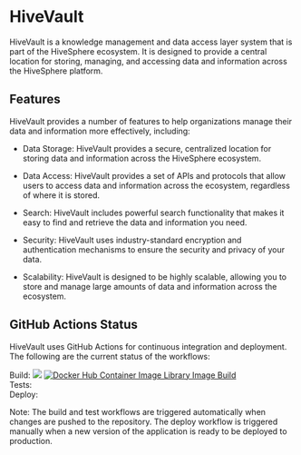 # HiveVault

HiveVault is a knowledge management and data access layer system that is part of the HiveSphere ecosystem. It is designed to provide a central location for storing, managing, and accessing data and information across the HiveSphere platform.
## Features

HiveVault provides a number of features to help organizations manage their data and information more effectively, including:

- Data Storage: HiveVault provides a secure, centralized location for storing data and information across the HiveSphere ecosystem.

- Data Access: HiveVault provides a set of APIs and protocols that allow users to access data and information across the ecosystem, regardless of where it is stored.

- Search: HiveVault includes powerful search functionality that makes it easy to find and retrieve the data and information you need.

- Security: HiveVault uses industry-standard encryption and authentication mechanisms to ensure the security and privacy of your data.

- Scalability: HiveVault is designed to be highly scalable, allowing you to store and manage large amounts of data and information across the ecosystem.
    
## GitHub Actions Status

HiveVault uses GitHub Actions for continuous integration and deployment. The following are the current status of the workflows:  

Build:
    [![ ](https://github.com/PramudithaPothuwila/HiveVault/actions/workflows/container-registry-publish.yml/badge.svg?branch=dev)](https://github.com/PramudithaPothuwila/HiveVault/actions/workflows/container-registry-publish.yml)
    [![Docker Hub Container Image Library Image Build](https://github.com/PramudithaPothuwila/HiveVault/actions/workflows/docker-hub-publish.yml/badge.svg)](https://github.com/PramudithaPothuwila/HiveVault/actions/workflows/docker-hub-publish.yml)  
Tests:   
Deploy:

Note: The build and test workflows are triggered automatically when changes are pushed to the repository. The deploy workflow is triggered manually when a new version of the application is ready to be deployed to production.